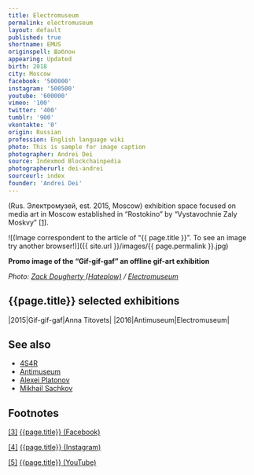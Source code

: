 ```yaml
---
title: Electromuseum
permalink: electromuseum
layout: default
published: true
shortname: EMUS
originspell: Шаблон
appearing: Updated
birth: 2018
city: Moscow
facebook: '500000'
instagram: '500500'
youtube: '600000'
vimeo: '100'
twitter: '400'
tumblr: '900'
vkontakte: '0'
origin: Russian
profession: English language wiki
photo: This is sample for image caption
photographer: Andrei Dei
source: Indexmod Blockchainpedia
photographerurl: dei-andrei
sourceurl: index
founder: 'Andrei Dei'
---
```


(Rus. Электромузей, est. 2015, Moscow) exhibition space focused on media art in Moscow established in “Rostokino” by “Vystavochnie Zaly Moskvy” <span id="a1">[\[1\]](#f1)</span>.

![(Image correspondent to the article of “{{ page.title }}”. To see an image try another browser!)]({{ site.url }}/images/{{ page.permalink }}.jpg)

**Promo image of the “Gif-gif-gaf” an offline gif-art exhibition**

*Photo: [Zack Dougherty (Hateplow)](index) / [Electromuseum](index)*


## {{page.title}} selected exhibitions

 |2015|Gif-gif-gaf|Anna Titovets|
 |2016|Antimuseum|Electromuseum|

## See also

+ [4S4R](index)
+ [Antimuseum](index)
+ [Alexei Platonov](index)
+ [Mikhail Sachkov](index)

## Footnotes

[[3]](#a3) <span id="f3"></span> [{{page.title}} (Facebook)](index)

[[4]](#a4) <span id="f4"></span> [{{page.title}} (Instagram)](index)

[[5]](#a5) <span id="f5"></span> [{{page.title}} (YouTube)](index)
